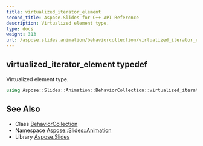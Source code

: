 ```yaml
---
title: virtualized_iterator_element
second_title: Aspose.Slides for C++ API Reference
description: Virtualized element type.
type: docs
weight: 313
url: /aspose.slides.animation/behaviorcollection/virtualized_iterator_element/
---
```

## virtualized_iterator_element typedef


Virtualized element type.

```cpp
using Aspose::Slides::Animation::BehaviorCollection::virtualized_iterator_element =  typename iterator_holder_type::virtualized_iterator_element
```

## See Also

* Class [BehaviorCollection](../)
* Namespace [Aspose::Slides::Animation](../../)
* Library [Aspose.Slides](../../../)